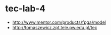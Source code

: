 tec-lab-4
=========

* http://www.mentor.com/products/fpga/model
* http://tomaszewicz.zpt.tele.pw.edu.pl/tec

